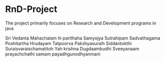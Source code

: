 # RnD-Project
The project primarily focuses on Research and Development programs in java

 Sri Vedanta Mahachalam hi parithaha Samyojya Sutrahipam
 Sadvathagama Poshitartha Hrudayam Tatpoorva Pakshyasuraih
 Siddantokthi Suraisvaraischamatitoh Yah krishna Dugdaambudhi
 Sveeyanaam prayachchathi samam payadhgunodhyanmani

